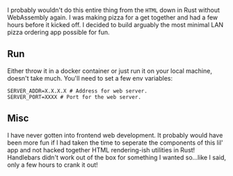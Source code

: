 I probably wouldn't do this entire thing from the `HTML` down in Rust without WebAssembly again. I was making pizza for a
get together and had a few hours before it kicked off. I decided to build arguably the most minimal LAN pizza ordering app possible for fun. 

## Run
Either throw it in a docker container or just run it on your local machine, doesn't take much.
You'll need to set a few env variables:
```
SERVER_ADDR=X.X.X.X # Address for web server.
SERVER_PORT=XXXX # Port for the web server.
```

## Misc
I have never gotten into frontend web development. It probably would have been more fun if I had taken the time to seperate
the components of this lil' app and not hacked together HTML rendering-ish utilities in Rust! Handlebars didn't work out
of the box for something I wanted so...like I said, only a few hours to crank it out!


